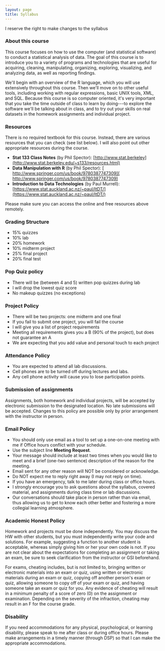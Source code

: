 ```yaml
---
layout: page
title: Syllabus
---
```



<p class="message">
  I reserve the right to make changes to the syllabus
</p>


### About this course

This course focuses on how to use the computer (and statistical software) to 
conduct a statistical analysis of data. The goal of this course is to introduce 
you to a variety of programs and technologies that are useful for acquiring, 
cleaning, manipulating, organizing, exploring, visualizing, and analyzing data, 
as well as reporting findings. 

We'll begin with an overview of the R language, which you will use extensively 
throughout this course. Then we'll move on to other useful tools, including 
working with regular expressions, basic UNIX tools, XML, and SQL. Because this 
course is so computer­ oriented, it's very important that you take the time 
outside of class to learn by doing---to explore the software we'll be talking 
about in class, and to try out your skills on real datasets in the homework 
assignments and individual project.


### Resources

There is no required textbook for this course. Instead, there are various 
resources that you can check (see list below). I will also point out other 
appropriate resources during the course.

- __Stat 133 Class Notes__ ​(by Phil Spector): [http://www.stat.berkeley](http://www.stat.berkeley.edu/~s133/resources.html)
- __Data Manipulation with R__ (by Phil Spector): [​http://www.springer.com/us/book/9780387747309](​http://www.springer.com/us/book/9780387747309)
- __Introduction to Data Technologies​__ (by Paul Murrell): [https://www.stat.auckland.ac.nz/~paul/ItDT/](https://www.stat.auckland.ac.nz/~paul/ItDT/)

Please make sure you can access the online and free resources above remotely.


### Grading Structure

- 15% quizzes
- 10% lab
- 20% homework
- 10% midterm project
- 25% final project
- 20% final test


### Pop Quiz policy

- There will be (between 4 and 5) written pop quizzes during lab 
- I will drop the lowest quiz score
- No makeup quizzes (no exceptions)


### Project Policy

- There will be two projects: one midterm and one final
- If you fail to submit one project, you will fail the course
- I will give you a list of project requirements
- Meeting all requirements gives you a B (90% of the project), 
but does not guarantee an A
- We are expecting that you add value and personal touch to each project


### Attendance Policy

- You are expected to attend all lab discussions.
- Cell phones are to be turned off during lectures and labs.
- Any cell phone activity will cause you to lose participation points.


### Submission of assignments

Assignments, both homework and individual projects, will be accepted by electronic submission to the designated location. No late submissions will be accepted. Changes to this policy are possible only by prior arrangement with the instructor in person.


### <a name="email-policy"></a>Email Policy

- You should only use email as a tool to set up a one-on-one meeting with me if Office hours conflict with your schedule.
- Use the subject line __Meeting Request__.
- Your message should include at least two times when you would like to meet and a brief (one-two sentence) description of the reason for the meeting.
- Email sent for any other reason will NOT be considered or acknowledge.
- Do NOT expect me to reply right away (I may not reply on time).
- If you have an emergency, talk to me later during class or office hours.
- I strongly encourage you to ask questions about the syllabus, covered material, and assignments during class time or lab discussions. 
- Our conversations should take place in person rather than via email, thus allowing us to get to know each other better and fostering a more collegial learning atmosphere.


### Academic Honest Policy

Homework and projects must be done independently. You may discuss the HW with other students, but you must independently write your code and solutions. For example, suggesting a function to another student is acceptable, whereas simply giving him or her your own code is not. If you are not clear about the expectations for completing an assignment or taking an exam, be sure to seek clarification from the instructor or GSI beforehand.

For exams, cheating includes, but is not limited to, bringing written or electronic materials into an exam or quiz, using written or electronic materials during an exam or quiz, copying off another person's exam or quiz, allowing someone to copy off of your exam or quiz, and having someone take an exam or quiz for you. Any evidence of cheating will result in a minimum penalty of a score of zero (0) on the assignment or examination. Depending on the severity of the infraction, cheating may result in an F for the course grade.


### Disability

If you need accommodations for any physical, psychological, or learning disability, please speak to me after class or during office hours. Please make arrangements in a timely manner (through DSP) so that I can make the appropriate accommodations.
